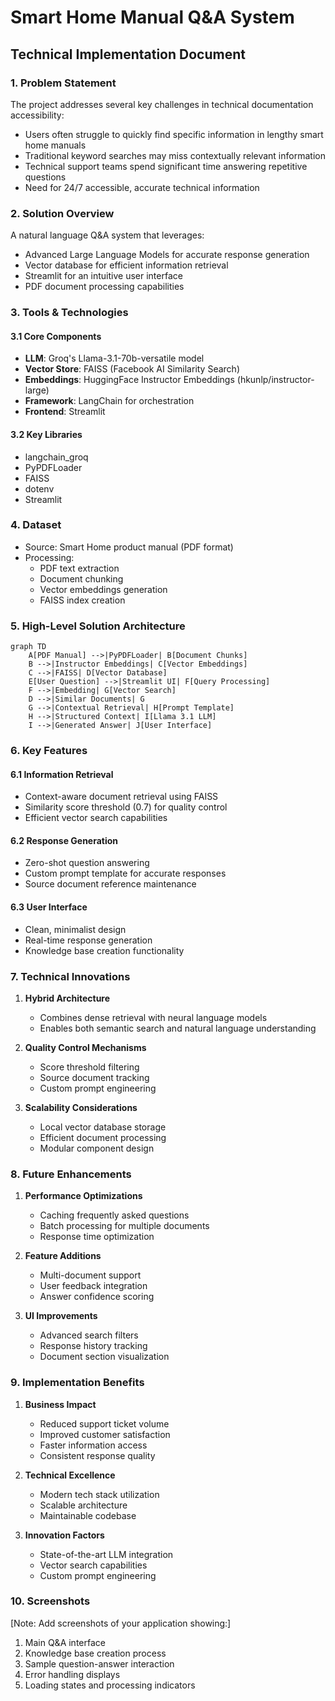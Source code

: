 # Smart Home Manual Q&A System
## Technical Implementation Document

### 1. Problem Statement
The project addresses several key challenges in technical documentation accessibility:
- Users often struggle to quickly find specific information in lengthy smart home manuals
- Traditional keyword searches may miss contextually relevant information
- Technical support teams spend significant time answering repetitive questions
- Need for 24/7 accessible, accurate technical information

### 2. Solution Overview
A natural language Q&A system that leverages:
- Advanced Large Language Models for accurate response generation
- Vector database for efficient information retrieval
- Streamlit for an intuitive user interface
- PDF document processing capabilities

### 3. Tools & Technologies
#### 3.1 Core Components
- **LLM**: Groq's Llama-3.1-70b-versatile model
- **Vector Store**: FAISS (Facebook AI Similarity Search)
- **Embeddings**: HuggingFace Instructor Embeddings (hkunlp/instructor-large)
- **Framework**: LangChain for orchestration
- **Frontend**: Streamlit

#### 3.2 Key Libraries
- langchain_groq
- PyPDFLoader
- FAISS
- dotenv
- Streamlit

### 4. Dataset
- Source: Smart Home product manual (PDF format)
- Processing: 
  - PDF text extraction
  - Document chunking
  - Vector embeddings generation
  - FAISS index creation

### 5. High-Level Solution Architecture
```mermaid
graph TD
    A[PDF Manual] -->|PyPDFLoader| B[Document Chunks]
    B -->|Instructor Embeddings| C[Vector Embeddings]
    C -->|FAISS| D[Vector Database]
    E[User Question] -->|Streamlit UI| F[Query Processing]
    F -->|Embedding| G[Vector Search]
    D -->|Similar Documents| G
    G -->|Contextual Retrieval| H[Prompt Template]
    H -->|Structured Context| I[Llama 3.1 LLM]
    I -->|Generated Answer| J[User Interface]
```

### 6. Key Features
#### 6.1 Information Retrieval
- Context-aware document retrieval using FAISS
- Similarity score threshold (0.7) for quality control
- Efficient vector search capabilities

#### 6.2 Response Generation
- Zero-shot question answering
- Custom prompt template for accurate responses
- Source document reference maintenance

#### 6.3 User Interface
- Clean, minimalist design
- Real-time response generation
- Knowledge base creation functionality

### 7. Technical Innovations
1. **Hybrid Architecture**
   - Combines dense retrieval with neural language models
   - Enables both semantic search and natural language understanding

2. **Quality Control Mechanisms**
   - Score threshold filtering
   - Source document tracking
   - Custom prompt engineering

3. **Scalability Considerations**
   - Local vector database storage
   - Efficient document processing
   - Modular component design

### 8. Future Enhancements
1. **Performance Optimizations**
   - Caching frequently asked questions
   - Batch processing for multiple documents
   - Response time optimization

2. **Feature Additions**
   - Multi-document support
   - User feedback integration
   - Answer confidence scoring

3. **UI Improvements**
   - Advanced search filters
   - Response history tracking
   - Document section visualization

### 9. Implementation Benefits
1. **Business Impact**
   - Reduced support ticket volume
   - Improved customer satisfaction
   - Faster information access
   - Consistent response quality

2. **Technical Excellence**
   - Modern tech stack utilization
   - Scalable architecture
   - Maintainable codebase

3. **Innovation Factors**
   - State-of-the-art LLM integration
   - Vector search capabilities
   - Custom prompt engineering

### 10. Screenshots
[Note: Add screenshots of your application showing:]
1. Main Q&A interface
2. Knowledge base creation process
3. Sample question-answer interaction
4. Error handling displays
5. Loading states and processing indicators

